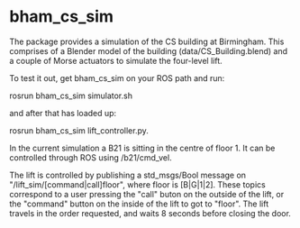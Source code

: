 bham_cs_sim
===========

The package provides a simulation of the CS building at Birmingham. This comprises of a Blender model of the building (data/CS_Building.blend) and a couple of Morse actuators to simulate the four-level lift.

To test it out, get bham_cs_sim on your ROS path and run:

 rosrun bham_cs_sim simulator.sh

and after that has loaded up:

 rosrun bham_cs_sim lift_controller.py.

In the current simulation a B21 is sitting in the centre of floor 1. It can be controlled through ROS using /b21/cmd_vel. 

The lift is controlled by publishing a std_msgs/Bool message on  "/lift_sim/[command|call]floor", where floor is [B|G|1|2]. These topics correspond to a user pressing the "call" buton on the outside of the lift, or the "command" button on the inside of the lift to got to "floor". The lift travels in the order requested, and waits 8 seconds before closing the door.

